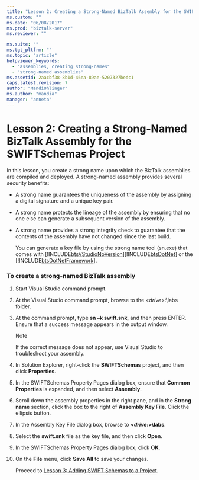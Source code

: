 ```yaml
---
title: "Lesson 2: Creating a Strong-Named BizTalk Assembly for the SWIFTSchemas Project | Microsoft Docs"
ms.custom: ""
ms.date: "06/08/2017"
ms.prod: "biztalk-server"
ms.reviewer: ""

ms.suite: ""
ms.tgt_pltfrm: ""
ms.topic: "article"
helpviewer_keywords: 
  - "assemblies, creating strong-names"
  - "strong-named assemblies"
ms.assetid: 2aacbf38-8b1d-46ea-89ae-5207327bedc1
caps.latest.revision: 7
author: "MandiOhlinger"
ms.author: "mandia"
manager: "anneta"
---
```

# Lesson 2: Creating a Strong-Named BizTalk Assembly for the SWIFTSchemas Project
In this lesson, you create a strong name upon which the BizTalk assemblies are compiled and deployed. A strong-named assembly provides several security benefits:  
  
- A strong name guarantees the uniqueness of the assembly by assigning a digital signature and a unique key pair.  
  
- A strong name protects the lineage of the assembly by ensuring that no one else can generate a subsequent version of the assembly.  
  
- A strong name provides a strong integrity check to guarantee that the contents of the assembly have not changed since the last build.  
  
  You can generate a key file by using the strong name tool (sn.exe) that comes with [!INCLUDE[btsVStudioNoVersion](../../includes/btsvstudionoversion-md.md)][!INCLUDE[btsDotNet](../../includes/btsdotnet-md.md)] or the [!INCLUDE[btsDotNetFramework](../../includes/btsdotnetframework-md.md)].  
  
### To create a strong-named BizTalk assembly  
  
1. Start Visual Studio command prompt.  
  
2. At the Visual Studio command prompt, browse to the \<*drive*\>:\labs folder.  
  
3. At the command prompt, type **sn –k swift.snk**, and then press ENTER. Ensure that a success message appears in the output window.  
  
   > [!NOTE]
   >  If the correct message does not appear, use Visual Studio to troubleshoot your assembly.  
  
4. In Solution Explorer, right-click the **SWIFTSchemas** project, and then click **Properties**.  
  
5. In the SWIFTSchemas Property Pages dialog box, ensure that **Common Properties** is expanded, and then select **Assembly**.  
  
6. Scroll down the assembly properties in the right pane, and in the **Strong name** section, click the box to the right of **Assembly Key File**. Click the ellipsis button.  
  
7. In the Assembly Key File dialog box, browse to **\<*drive*:\>\labs**.  
  
8. Select the **swift.snk** file as the key file, and then click **Open**.  
  
9. In the SWIFTSchemas Property Pages dialog box, click **OK**.  
  
10. On the **File** menu, click **Save All** to save your changes.  
  
    Proceed to [Lesson 3: Adding SWIFT Schemas to a Project](../../adapters-and-accelerators/accelerator-swift/lesson-3-adding-swift-schemas-to-a-project.md).